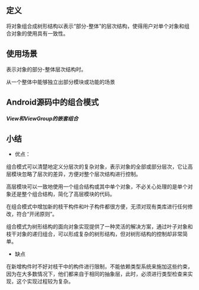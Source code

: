 
## 定义
将对象组合成树形结构以表示“部分-整体”的层次结构，使得用户对单个对象和组合对象的使用具有一致性。

## 使用场景
表示对象的部分-整体层次结构时。

从一个整体中能够独立出部分模块或功能的场景


## Android源码中的组合模式
##### View和ViewGroup的嵌套组合



## 小结
- 优点：

组合模式可以清楚地定义分层次的复杂对象，表示对象的全部或部分层次，它让高层模块忽略了层次的差异，方便对整个层次结构进行控制。

高层模块可以一致地使用一个组合结构或其中单个对象，不必关心处理的是单个对象还是整个组合结构，简化了高层模块的代码。

在组合模式中增加新的枝干构件和叶子构件都很方便，无须对现有类库进行任何修改，符合“开闭原则”。

组合模式为树形结构的面向对象实现提供了一种灵活的解决方案，通过叶子对象和枝干对象的递归组合，可以形成复杂的树形结构，但对树形结构的控制却非常简单。

- 缺点

在新增构件时不好对枝干中的构件进行限制，不能依赖类型系统来施加这些约束，因为在大多数情况下，他们都来自于相同的抽象层，此时，必须进行类型检查来实现，这个实现过程较为复杂。


